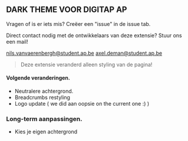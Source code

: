 ## DARK THEME VOOR DIGITAP AP
Vragen of is er iets mis? Creëer een "issue" in de issue tab. 

Direct contact nodig met de ontwikkelaars van deze extensie? Stuur ons een mail!

nils.vanvaerenbergh@student.ap.be
axel.deman@student.ap.be

 

> Deze extensie veranderd alleen styling van de pagina!

#### Volgende veranderingen.
- Neutralere achtergrond.
- Breadcrumbs restyling
- Logo update ( we did aan oopsie on the current one :) )

### Long-term aanpassingen.
- Kies je eigen achtergrond
